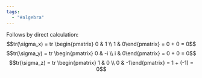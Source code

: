 ```yaml
---
tags:
  - "#algebra"
---
```

Follows by direct calculation:
$$tr(\sigma_x) = tr \begin{pmatrix} 0 & 1 \\ 1 & 0\end{pmatrix} = 0 + 0 = 0$$
$$tr(\sigma_y) = tr \begin{pmatrix} 0 & -i \\ i & 0\end{pmatrix} = 0 + 0 = 0$$
$$tr(\sigma_z) = tr \begin{pmatrix} 1 & 0 \\ 0 & -1\end{pmatrix} = 1 + (-1) = 0$$

